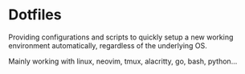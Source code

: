 # Dotfiles
Providing configurations and scripts to quickly setup a new working environment automatically, regardless of the underlying OS.

Mainly working with linux, neovim, tmux, alacritty, go, bash, python...
